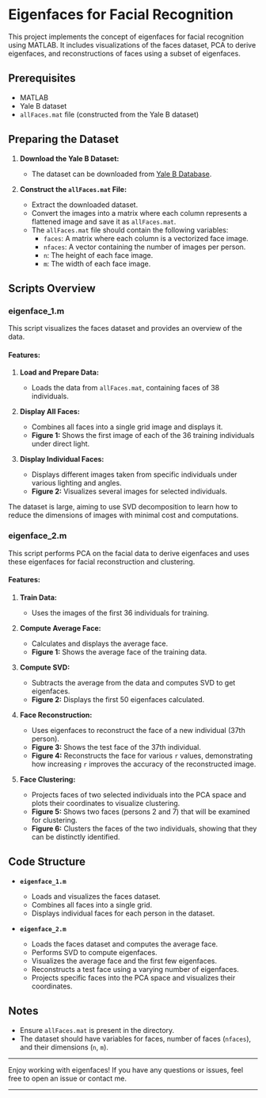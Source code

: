 # Eigenfaces for Facial Recognition

This project implements the concept of eigenfaces for facial recognition using MATLAB. It includes visualizations of the faces dataset, PCA to derive eigenfaces, and reconstructions of faces using a subset of eigenfaces.

## Prerequisites

- MATLAB
- Yale B dataset
- `allFaces.mat` file (constructed from the Yale B dataset)

## Preparing the Dataset

1. **Download the Yale B Dataset:**
   - The dataset can be downloaded from [Yale B Database](http://vision.ucsd.edu/extyaleb/).
   
2. **Construct the `allFaces.mat` File:**
   - Extract the downloaded dataset.
   - Convert the images into a matrix where each column represents a flattened image and save it as `allFaces.mat`.
   - The `allFaces.mat` file should contain the following variables:
     - `faces`: A matrix where each column is a vectorized face image.
     - `nfaces`: A vector containing the number of images per person.
     - `n`: The height of each face image.
     - `m`: The width of each face image.

## Scripts Overview

### eigenface_1.m

This script visualizes the faces dataset and provides an overview of the data.

#### Features:

1. **Load and Prepare Data:**
   - Loads the data from `allFaces.mat`, containing faces of 38 individuals.

2. **Display All Faces:**
   - Combines all faces into a single grid image and displays it.
   - **Figure 1:** Shows the first image of each of the 36 training individuals under direct light.

3. **Display Individual Faces:**
   - Displays different images taken from specific individuals under various lighting and angles.
   - **Figure 2:** Visualizes several images for selected individuals.

The dataset is large, aiming to use SVD decomposition to learn how to reduce the dimensions of images with minimal cost and computations.

### eigenface_2.m

This script performs PCA on the facial data to derive eigenfaces and uses these eigenfaces for facial reconstruction and clustering.

#### Features:

1. **Train Data:**
   - Uses the images of the first 36 individuals for training.

2. **Compute Average Face:**
   - Calculates and displays the average face.
   - **Figure 1:** Shows the average face of the training data.

3. **Compute SVD:**
   - Subtracts the average from the data and computes SVD to get eigenfaces.
   - **Figure 2:** Displays the first 50 eigenfaces calculated.

4. **Face Reconstruction:**
   - Uses eigenfaces to reconstruct the face of a new individual (37th person).
   - **Figure 3:** Shows the test face of the 37th individual.
   - **Figure 4:** Reconstructs the face for various `r` values, demonstrating how increasing `r` improves the accuracy of the reconstructed image.
   
5. **Face Clustering:**
   - Projects faces of two selected individuals into the PCA space and plots their coordinates to visualize clustering.
   - **Figure 5:** Shows two faces (persons 2 and 7) that will be examined for clustering.
   - **Figure 6:** Clusters the faces of the two individuals, showing that they can be distinctly identified.



## Code Structure

- **`eigenface_1.m`**
  - Loads and visualizes the faces dataset.
  - Combines all faces into a single grid.
  - Displays individual faces for each person in the dataset.

- **`eigenface_2.m`**
  - Loads the faces dataset and computes the average face.
  - Performs SVD to compute eigenfaces.
  - Visualizes the average face and the first few eigenfaces.
  - Reconstructs a test face using a varying number of eigenfaces.
  - Projects specific faces into the PCA space and visualizes their coordinates.

## Notes

- Ensure `allFaces.mat` is present in the directory.
- The dataset should have variables for faces, number of faces (`nfaces`), and their dimensions (`n`, `m`).

---

Enjoy working with eigenfaces! If you have any questions or issues, feel free to open an issue or contact me.

---
